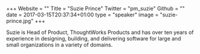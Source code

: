 +++
Website = ""
Title = "Suzie Prince"
Twitter = "pm_suzie"
Github = ""
date = 2017-03-15T20:37:34+01:00
type = "speaker"
image = "suzie-prince.jpg"
+++

Suzie is Head of Product, ThoughtWorks Products and has over ten years of experience in
designing, building, and delivering software for large and small organizations in a
variety of domains.
